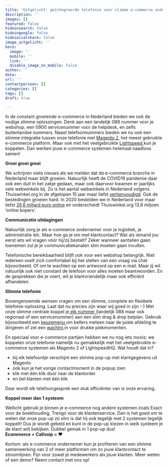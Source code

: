 ```yaml
---
title: 'Uitgelicht: geïntegreerde telefonie voor slimme e-commerce ondernemers.'
description: ''
images: []
featured: false
hideinsearch: false
hideingoogle: false
hidesocialshare: false
image_uitgelicht: ''
hero:
  image: ''
  mobile: ''
  link: ''
  disable_image_on_mobile: false
author: ''
date: 
url: ''
contactpersoon: []
categories: []
tags: []
draft: true

---
```

In de constant groeiende e-commerce in Nederland bieden we ook de nodige slimme oplossingen. Denk aan een landelijk 088 nummer voor je webshop, een 0900 servicenummer voor de helpdesk, en zelfs buitenlandse nummers. Naast telefoonnummers bieden we nu ook een slimme integratie tussen onze telefonie met [Magento 2](https://www.callvoip.nl/marketplace/magento2/), het meest gebruikte e-commerce platform. Maar ook met het veelgebruikte [Lightspeed ](https://www.callvoip.nl/marketplace/lightspeedhq/)kun je koppelen. Dan werken jouw e-commerce systemen helemaal naadloos samen!

**Groei groei groei**

We schrijven niets nieuws als we melden dat de e-commerce branche in Nederland maar blijft groeien. Natuurlijk heeft de COVID19 pandemie daar ook een duit in het zakje gedaan, maar ook daarvoor kwamen er jaarlijks vele webwinkels bij. Zo is het aantal webwinkels in Nederland volgens Thuiswinkel.org in de afgelopen 15 jaar maar liefst [vertienvoudigd](https://www.thuiswinkel.org/webshops/kennisbank/kennisartikelen/hoeveel-webwinkels-zijn-er-in-nederland/). Ook de bestedingen groeien hard. In 2020 bestelden we in Nederland voor maar liefst [26,6 miljard euro online](https://www.thuiswinkel.org/media/4ispdj2v/infographic_thuiswinkel_markt_monitor_2020_fy.pdf) en onderscheidt Thuiswinkel.org 13.8 miljoen ‘online kopers’.

**Communicatie uitdagingen**

Natuurlijk zorg je als e-commerce ondernemer voor je logistiek, je administratie etc. Maar hoe ga je om met klantcontact? Wat als iemand jou eerst iets wil vragen vóór hij/zij bestelt? Zeker wanneer aantallen gaan toenemen zul je je communicatiekanalen slim moeten gaan invullen.

Telefonische bereikbaarheid blijft ook voor een webshop belangrijk. Niet iedereen voelt zich comfortabel bij het stellen van een vraag via chat bijvoorbeeld. Of om te wachten op een antwoord op een e-mail. Maar jij wil natuurlijk ook niet constant de telefoon voor alles moeten beantwoorden. En de gesprekken die je voert, wil je klantvriendelijk maar ook efficiënt afhandelen.

**Slimme telefonie**

Bovengenoemde wensen vragen om een slimme, complete en flexibele telefonie-oplossing. Laat dat nu precies zijn waar wij goed in zijn :-) Met onze slimme centrale koppel je[ elk nummer ](https://www.callvoip.nl/telefonie/nummers/)(landelijk 088 maar ook regionaal of een servicenummer) aan een slim drag & drop belplan. Gebruik bijvoorbeeld een [keuzemenu ](https://www.callvoip.nl/telefonie/functionaliteiten/keuzemenu-ivr/)om bellers meteen naar de juiste afdeling te dirigeren of zet een [wachtrij ](https://www.callvoip.nl/telefonie/functionaliteiten/wachtrij/)in voor drukke piekmomenten.

En speciaal voor e-commerce partijen hebben we nu nog iets moois: we koppelen onze telefonie namelijk nu gemakkelijk met het veelgebruikte e-commerce systemen als Magento 2 of LightspeedHQ. Wat houdt dat in?

* bij elk telefoontje verschijnt een slimme pop-up met klantgegevens uit Magento
* ook kun je het vorige contactmoment in de popup zien
* klik met één klik door naar de klantorder
* en bel klanten met één klik

Daar wordt elk telefoongesprek een stuk efficiënter van is onze ervaring.

**Koppel meer dan 1 systeem**

Wellicht gebruik je binnen je e-commerce nog andere systemen zoals Exact voor de boekhouding, Trengo voor de klantenservice. Dan is het goed om te weten dat onze pop-up zó slim is dat hij ook tegelijk met 2 systemen tegelijk koppelt! Dus je wordt gebeld en kunt in de pop-up kiezen in welk systeem je de klant wilt bekijken. Dubbel gemak in 1 pop-up dus!  
**Ecommerce + Callvoip = ❤️**  
  
Kortom: als e-commerce ondernemer kun je profiteren van een slimme samenwerking van 2 of meer platformen om zo jouw klantcontact te stroomlijnen. Fijn voor zowel je medewerkers als jouw klanten. Meer weten of een demo? Neem contact met ons op!